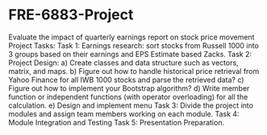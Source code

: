 # FRE-6883-Project
Evaluate the impact of quarterly earnings report on stock price movement
Project Tasks:
Task 1: Earnings research: sort stocks from Russell 1000 into 3 groups based on their
earnings and EPS Estimate based Zacks.
Task 2: Project Design:
a) Create classes and data structure such as vectors, matrix, and maps.
b) Figure out how to handle historical price retrieval from Yahoo Finance for all IWB
1000 stocks and parse the retrieved data?
c) Figure out how to implement your Bootstrap algorithm?
d) Write member function or independent functions (with operator overloading) for all
the calculation.
e) Design and implement menu
Task 3: Divide the project into modules and assign team members working on each module.
Task 4: Module Integration and Testing
Task 5: Presentation Preparation.
